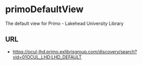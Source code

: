 # primoDefaultView
The default view for Primo - Lakehead University Library

## URL
- https://ocul-lhd.primo.exlibrisgroup.com/discovery/search?vid=01OCUL_LHD:LHD_DEFAULT
